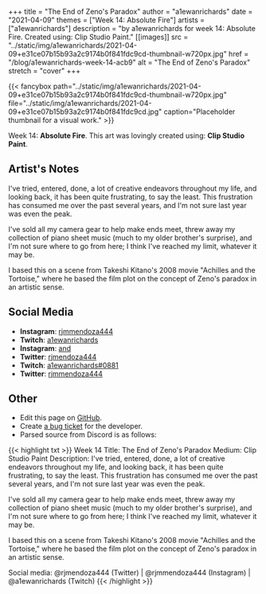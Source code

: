 +++
title =       "The End of Zeno's Paradox"
author =      "a1ewanrichards"
date =        "2021-04-09"
themes =      ["Week 14: Absolute Fire"]
artists =     ["a1ewanrichards"]
description = "by a1ewanrichards for week 14: Absolute Fire. Created using: Clip Studio Paint."
[[images]]
              src = "../static/img/a1ewanrichards/2021-04-09+e31ce07b15b93a2c9174b0f841fdc9cd-thumbnail-w720px.jpg"
              href = "/blog/a1ewanrichards-week-14-acb9"
              alt = "The End of Zeno's Paradox"
              stretch = "cover"
+++


{{< fancybox path="../static/img/a1ewanrichards/2021-04-09+e31ce07b15b93a2c9174b0f841fdc9cd-thumbnail-w720px.jpg" file="../static/img/a1ewanrichards/2021-04-09+e31ce07b15b93a2c9174b0f841fdc9cd.jpg" caption="Placeholder thumbnail for a visual work." >}}


Week 14: **Absolute Fire**. This art was lovingly created using: **Clip Studio Paint**.

## Artist's Notes

I've tried, entered, done, a lot of creative endeavors throughout my life, and looking back, it has been quite frustrating, to say the least. This frustration has consumed me over the past several years, and I'm not sure last year was even the peak.

I've sold all my camera gear to help make ends meet, threw away my collection of piano sheet music (much to my older brother's surprise), and I'm not sure where to go from here; I think I've reached my limit, whatever it may be.

I based this on a scene from Takeshi Kitano's 2008 movie "Achilles and the Tortoise," where he based the film plot on the concept of Zeno's paradox in an artistic sense.

## Social Media

- **Instagram**: <a href='https://instagram.com/rjmmendoza444' target='_blank'>rjmmendoza444</a>
- **Twitch**: <a href='https://twitch.tv/a1ewanrichards' target='_blank'>a1ewanrichards</a>
- **Instagram**: <a href='https://instagram.com/and' target='_blank'>and</a>
- **Twitter**: <a href='https://twitter.com/rjmendoza444' target='_blank'>rjmendoza444</a>
- **Twitch**: <a href='https://twitch.tv/a1ewanrichards#0881' target='_blank'>a1ewanrichards#0881</a>
- **Twitter**: <a href='https://twitter.com/rjmmendoza444' target='_blank'>rjmmendoza444</a>

## Other

- Edit this page on [GitHub](https://github.com/teaminkling/web-refresh/edit/main/content/blog/a1ewanrichards-week-14-acb9.md).
- Create [a bug ticket](https://github.com/teaminkling/web-refresh/issues/new?assignees=&labels=bug&template=problem-report.md&title=) for the developer.
- Parsed source from Discord is as follows:

{{< highlight txt >}}
Week 14
Title: The End of Zeno's Paradox
Medium: Clip Studio Paint
Description:
I've tried, entered, done, a lot of creative endeavors throughout my life, and looking back, it has been quite frustrating, to say the least. This frustration has consumed me over the past several years, and I'm not sure last year was even the peak.

I've sold all my camera gear to help make ends meet, threw away my collection of piano sheet music (much to my older brother's surprise), and I'm not sure where to go from here; I think I've reached my limit, whatever it may be.

I based this on a scene from Takeshi Kitano's 2008 movie "Achilles and the Tortoise," where he based the film plot on the concept of Zeno's paradox in an artistic sense.

Social media: @rjmendoza444 (Twitter) | @rjmmendoza444 (Instagram) | @a1ewanrichards (Twitch)
{{< /highlight >}}